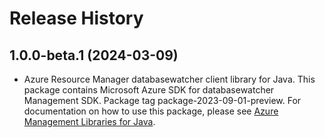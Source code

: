 # Release History

## 1.0.0-beta.1 (2024-03-09)

- Azure Resource Manager databasewatcher client library for Java. This package contains Microsoft Azure SDK for databasewatcher Management SDK.  Package tag package-2023-09-01-preview. For documentation on how to use this package, please see [Azure Management Libraries for Java](https://aka.ms/azsdk/java/mgmt).
